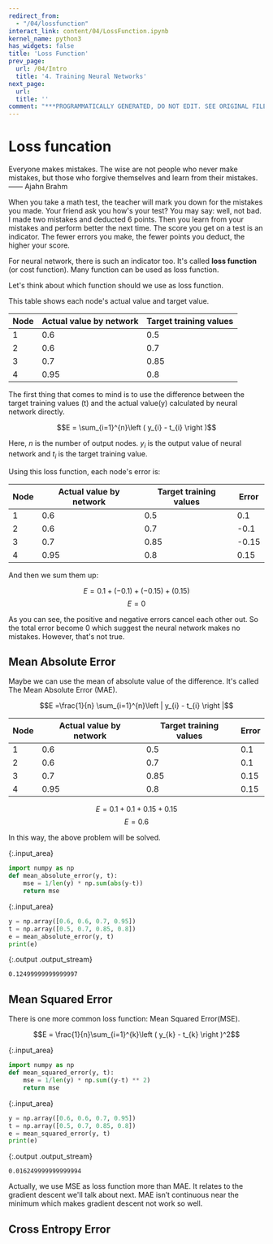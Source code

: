 ```yaml
---
redirect_from:
  - "/04/lossfunction"
interact_link: content/04/LossFunction.ipynb
kernel_name: python3
has_widgets: false
title: 'Loss Function'
prev_page:
  url: /04/Intro
  title: '4. Training Neural Networks'
next_page:
  url: 
  title: ''
comment: "***PROGRAMMATICALLY GENERATED, DO NOT EDIT. SEE ORIGINAL FILES IN /content***"
---
```


# Loss funcation

Everyone makes mistakes. The wise are not people who never make mistakes, but those who forgive themselves and learn from their mistakes. —— Ajahn Brahm

When you take a math test, the teacher will mark you down for the mistakes you made. Your friend ask you how's your test? You may say: well, not bad. I made two mistakes and deducted 6 points. Then you learn from your mistakes and perform better the next time. The score you get on a test is an indicator. The fewer errors you make, the fewer points you deduct, the higher your score.

For neural network, there is such an indicator too. It's called **loss function** (or cost function). Many function can be used as loss function.

Let's think about which function should we use as loss function.

This table shows each node's actual value and target value.

|  Node | Actual value by network | Target training values |
| ---- | ----------------------- | ---------------------- |
| 1    | 0.6                     | 0.5                    |
| 2    | 0.6                     | 0.7                    |
| 3    | 0.7                     | 0.85                   |
| 4    | 0.95                    | 0.8                    |

The first thing that comes to mind is to use the difference between the target training values (t) and the actual value(y) calculated by neural network directly.


$$E = \sum_{i=1}^{n}\left ( y_{i} - t_{i} \right )$$


Here, $n$ is the number of output nodes. $y_{i}$ is the output value of neural network and $t_{i}$ is the target training value.

Using this loss function, each node's error is:

| Node | Actual value by network | Target training values | Error |
| ---- | ----------------------- | ---------------------- | ----- |
| 1    | 0.6                     | 0.5                    | 0.1   |
| 2    | 0.6                     | 0.7                    | -0.1  |
| 3    | 0.7                     | 0.85                   | -0.15 |
| 4    | 0.95                    | 0.8                    | 0.15  |

And then we sum them up:

$$E = 0.1 + (-0.1) + (-0.15) + (0.15)$$
$$E = 0$$

As you can see, the positive and negative errors cancel each other out. So the total error become 0 which suggest the neural network makes no mistakes. However, that's not true.

## Mean Absolute Error

Maybe we can use the mean of absolute value of the difference. It's called The Mean Absolute Error (MAE).

$$E =\frac{1}{n} \sum_{i=1}^{n}\left | y_{i} - t_{i} \right |$$

| Node | Actual value by network | Target training values | Error |
| ---- | ----------------------- | ---------------------- | ----- |
| 1    | 0.6                     | 0.5                    | 0.1   |
| 2    | 0.6                     | 0.7                    | 0.1  |
| 3    | 0.7                     | 0.85                   | 0.15 |
| 4    | 0.95                    | 0.8                    | 0.15  |

$$E = 0.1 + 0.1 + 0.15 + 0.15$$
$$E = 0.6$$

In this way, the above problem will be solved.



{:.input_area}
```python
import numpy as np
def mean_absolute_error(y, t):
    mse = 1/len(y) * np.sum(abs(y-t))
    return mse
```




{:.input_area}
```python
y = np.array([0.6, 0.6, 0.7, 0.95])
t = np.array([0.5, 0.7, 0.85, 0.8])
e = mean_absolute_error(y, t)
print(e)
```


{:.output .output_stream}
```
0.12499999999999997

```

## Mean Squared Error

There is one more common loss function: Mean Squared Error(MSE).

$$E = \frac{1}{n}\sum_{i=1}^{k}\left ( y_{k} - t_{k} \right )^2$$



{:.input_area}
```python
import numpy as np
def mean_squared_error(y, t):
    mse = 1/len(y) * np.sum((y-t) ** 2)
    return mse
```




{:.input_area}
```python
y = np.array([0.6, 0.6, 0.7, 0.95])
t = np.array([0.5, 0.7, 0.85, 0.8])
e = mean_squared_error(y, t)
print(e)
```


{:.output .output_stream}
```
0.016249999999999994

```

Actually, we use MSE as loss function more than MAE. It relates to the gradient descent we'll talk about next. MAE isn’t continuous near the minimum which makes gradient descent not work so well.

## Cross Entropy Error
